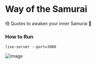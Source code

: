 # Way of the Samurai

侍 Quotes to awaken your inner Samurai 🏯

### How to Run

`live-server --port=3000`

![image](https://user-images.githubusercontent.com/34192814/120387804-42166380-c322-11eb-8287-b3aea6dfe2c3.png)
